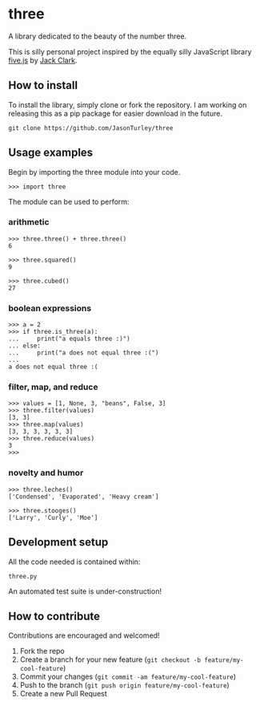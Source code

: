 # three
A library dedicated to the beauty of the number three. 

This is silly personal project inspired by the equally silly JavaScript library [five.js](https://github.com/jackdclark/five) by [Jack Clark](https://github.com/jackdclark/).

## How to install
To install the library, simply clone or fork the repository. I am working on releasing this as a pip package for easier download in the future.
```
git clone https://github.com/JasonTurley/three
```

## Usage examples
Begin by importing the three module into your code.
```
>>> import three
```

The module can be used to perform:

### arithmetic
```
>>> three.three() + three.three() 
6
```
```
>>> three.squared()
9
```
```
>>> three.cubed()
27
```

### boolean expressions
```
>>> a = 2
>>> if three.is_three(a):
...     print("a equals three :)")
... else:
...     print("a does not equal three :(")
... 
a does not equal three :(
```

### filter, map, and reduce
```
>>> values = [1, None, 3, "beans", False, 3]
>>> three.filter(values)
[3, 3]
>>> three.map(values)
[3, 3, 3, 3, 3, 3]
>>> three.reduce(values)
3   
>>>
```

### novelty and humor
```
>>> three.leches()
['Condensed', 'Evaporated', 'Heavy cream']
```
```
>>> three.stooges()
['Larry', 'Curly', 'Moe']
```

## Development setup
All the code needed is contained within:
```
three.py
```

An automated test suite is under-construction!

## How to contribute
Contributions are encouraged and welcomed!

1. Fork the repo 
2. Create a branch for your new feature (```git checkout -b feature/my-cool-feature```)
3. Commit your changes (```git commit -am feature/my-cool-feature```)  
4. Push to the branch (```git push origin feature/my-cool-feature```)
5. Create a new Pull Request

